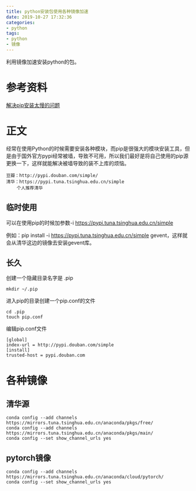 ```yaml
---
title: python安装包使用各种镜像加速
date: 2019-10-27 17:32:36
categories:
- python
tags:
- python
- 镜像
---
```

利用镜像加速安装python的包。

<!-- more -->

# 参考资料

[解决pip安装太慢的问题](https://www.cnblogs.com/mosson/p/7379854.html)

# 正文

经常在使用Python的时候需要安装各种模块，而pip是很强大的模块安装工具，但是由于国外官方pypi经常被墙，导致不可用，所以我们最好是将自己使用的pip源更换一下，这样就能解决被墙导致的装不上库的烦恼。

	豆瓣：http://pypi.douban.com/simple/
	清华：https://pypi.tuna.tsinghua.edu.cn/simple
		个人推荐清华
		
## 临时使用

可以在使用pip的时候加参数-i https://pypi.tuna.tsinghua.edu.cn/simple

例如：pip install -i https://pypi.tuna.tsinghua.edu.cn/simple gevent，这样就会从清华这边的镜像去安装gevent库。

## 长久

创建一个隐藏目录名字是  .pip

	mkdir ~/.pip

进入pip的目录创建一个pip.conf的文件

	cd .pip
	touch pip.conf

编辑pip.conf文件

	[global]
	index-url = http://pypi.douban.com/simple
	[install]
	trusted-host = pypi.douban.com
	
# 各种镜像

## 清华源

	conda config --add channels https://mirrors.tuna.tsinghua.edu.cn/anaconda/pkgs/free/
	conda config --add channels https://mirrors.tuna.tsinghua.edu.cn/anaconda/pkgs/main/
	conda config --set show_channel_urls yes

## pytorch镜像

	conda config --add channels https://mirrors.tuna.tsinghua.edu.cn/anaconda/cloud/pytorch/
	conda config --set show_channel_urls yes